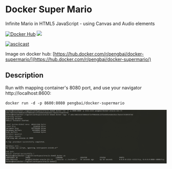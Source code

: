 # Docker Super Mario
Infinite Mario in HTML5 JavaScript - using Canvas and Audio elements

[![Docker Hub](https://img.shields.io/badge/docker-ready-blue.svg)](https://hub.docker.com/r/pengbai/docker-supermario/)
[![](https://imagelayers.io/badge/pengbai/docker-supermario:latest.svg)](https://imagelayers.io/?images=pengbai/docker-supermario:latest 'Get your own badge on imagelayers.io')

[![asciicast](https://asciinema.org/a/46186.png)](https://asciinema.org/a/46186)

Image on docker hub: [https://hub.docker.com/r/pengbai/docker-supermario/](https://hub.docker.com/r/pengbai/docker-supermario/)

## Description

Run with mapping container's 8080 port, and use your navigator http://localhost:8600:
```
docker run -d -p 8600:8080 pengbai/docker-supermario
```

[![](https://raw.githubusercontent.com/PengBAI/docker-oracle-12c-R1/master/img-demo/start_oracle.PNG)](https://raw.githubusercontent.com/PengBAI/docker-oracle-12c-R1/master/img-demo/start_oracle.PNG)


